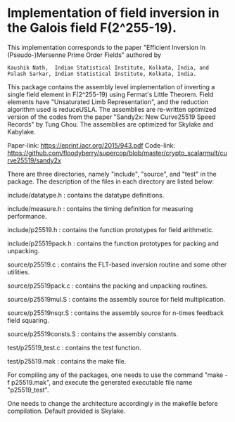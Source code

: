 # Implementation of field inversion in the Galois field F(2^255-19).

This implementation corresponds to the paper "Efficient Inversion In (Pseudo-)Mersenne Prime Order Fields" 
authored by

    Kaushik Nath,  Indian Statistical Institute, Kolkata, India, and   
    Palash Sarkar, Indian Statistical Institute, Kolkata, India.

This package contains the assembly level implementation of inverting a single field element in F(2^255-19) 
using Fermat's Little Theorem. Field elements have "Unsaturated Limb Representation", and the reduction 
algorithm used is reduceUSLA. The assemblies are re-written optimized version of the codes from the
paper "Sandy2x: New Curve25519 Speed Records" by Tung Chou. The assemblies are optimized for Skylake and Kabylake.

Paper-link: https://eprint.iacr.org/2015/943.pdf
Code-link: https://github.com/floodyberry/supercop/blob/master/crypto_scalarmult/curve25519/sandy2x

There are three directories, namely "include", "source", and "test" in the package. The description of the 
files in each directory are listed below:

include/datatype.h  	:  contains the datatype definitions.

include/measure.h   	:  contains the timing definition for measuring performance.

include/p25519.h    	:  contains the function prototypes for field arithmetic.

include/p25519pack.h   	:  contains the function prototypes for packing and unpacking.

source/p25519.c		:  contains the FLT-based inversion routine and some other utilities.

source/p25519pack.c	:  contains the packing and unpacking routines.

source/p25519mul.S	:  contains the assembly source for field multiplication.

source/p25519nsqr.S	:  contains the assembly source for n-times feedback field squaring.

source/p25519consts.S	:  contains the assembly constants.

test/p25519_test.c	:  contains the test function.

test/p25519.mak		:  contains the make file.
    
For compiling any of the packages, one needs to use the command "make -f p25519.mak", and execute the generated 
executable file name "p25519_test".

One needs to change the architecture accordingly in the makefile before compilation. Default provided is Skylake.
